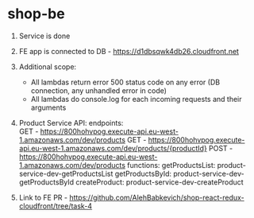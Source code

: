 # shop-be

1. Service is done
2. FE app is connected to DB - https://d1dbsqwk4db26.cloudfront.net

3. Additional scope:
   - All lambdas return error 500 status code on any error (DB connection, any unhandled error in code)
   - All lambdas do console.log for each incoming requests and their arguments
4. Product Service API:
   endpoints:  
    GET - https://800hohvpog.execute-api.eu-west-1.amazonaws.com/dev/products
   GET - https://800hohvpog.execute-api.eu-west-1.amazonaws.com/dev/products/{productId}
   POST - https://800hohvpog.execute-api.eu-west-1.amazonaws.com/dev/products
   functions:
   getProductsList: product-service-dev-getProductsList
   getProductsById: product-service-dev-getProductsById
   createProduct: product-service-dev-createProduct

5. Link to FE PR - https://github.com/AlehBabkevich/shop-react-redux-cloudfront/tree/task-4
